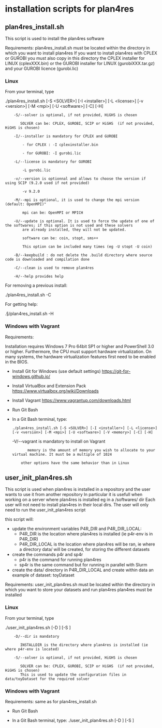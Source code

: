 # installation scripts for plan4res

## plan4res_install.sh
This script is used to install the plan4res software 

Requirements:
  plan4res_install.sh must be located within the directory in which you want to install plan4res
  If you want to install plan4res with CPLEX or GUROBI you must also copy in this directory the CPLEX installer for LINUX  (cplexXXX.bin) or the GUROBI installer for LINUX (gurobiXXX.tar.gz) and your GUROBI licence (gurobi.lic)

### Linux
From your terminal, type

  ./plan4res_install.sh [-S \<SOLVER\>] [-I \<installer\>] [-L \<license\>] [-v \<version\>] [-M \<mpi\>] [-U \<software\>] [-C] [-H]

        -S/--solver is optional, if not provided, HiGHS is chosen
        
           SOLVER can be: CPLEX, GUROBI, SCIP or HiGHS  (if not provided, HiGHS is chosen)
        
        -I/--installer is mandatory for CPLEX and GUROBI
        
            - for CPLEX : -I cplexinstaller.bin 
            
            - for GUROBI: -I gurobi.lic
        
        -L/--license is mandatory for GUROBI
        
            -L gurobi.lic
        
        -v/--version is optionnal and allows to choose the version if using SCIP (9.2.0 used if not provided)
   
            -v 9.2.0
        
        -M/--mpi is optional, it is used to change the mpi version (default: OpenMPI)"	
        
            mpi can be: OpenMPI or MPICH
        
        -U/--update is optional. It is used to force the update of one of the softwares; if this option is not used and these solvers
            are already installed, they will not be updated.
        
            software can be: coin, stopt, sms++
            
            This option can be included many times (eg -U stopt -U coin)
        
        -B/--keepbuild : do not delete the .build directory where source code is downloaded and compilation done
        
        -C/--clean is used to remove plan4res
        
        -H/--help provides help


For removing a previous install:

  ./plan4res_install.sh -C


For getting help:

  .§/plan4res_install.sh -H


### Windows with Vagrant
Requirements:

  Installation requires Windows 7 Pro 64bit SP1 or higher and PowerShell 3.0 or higher. Furthermore, the CPU must support hardware virtualization. On many systems, the hardware virtualization features first need to be enabled in the BIOS.

- Install Git for Windows (use default settings) https://git-for-windows.github.io/

- Install VirtualBox and Extension Pack https://www.virtualbox.org/wiki/Downloads

- Install Vagrant https://www.vagrantup.com/downloads.html

- Run Git Bash

- In a Git Bash terminal, type:

      ./plan4res_install.sh [-S <SOLVER>] [-I <installer>] [-L <license>] [-v <version>] [-M <mpi>] [-U <software>] [-V <memory>] [-C] [-H]

     -V/--vagrant is mandatory to install on Vagrant

             memory is the amount of memory you wish to allocate to your virtual machine. It must be a multiple of 1024

          other options have the same behavior than in Linux

## user_init_plan4res.sh
This script is used when plan4res is installed in a repository and the user wants to use it from another repository
In particular it is usefull when working on a server where plan4res is installed eg in a /softwares/ dir 
Each user will not need to install plan4res in their local dirs. The user will only need to run the user_init_plan4res script

this script will:
- update the environment variables P4R_DIR and P4R_DIR_LOCAL:
  - P4R_DIR is the location where plan4res is installed (ie p4r-env is in P4R_DIR)
  - P4R_DIR_LOCAL is the location where plan4res will be ran, ie where a directory data/ will be created, for storing the different datasets
- create the commands p4r and sp4r
  - p4r is the command for running plan4res
  - sp4r is the same command but for running in parallel with Slurm
- create the data/ directory in P4R_DIR_LOCAL and create within data an example of dataset: toyDataset

Requirements:
  user_init_plan4res.sh must be located within the directory in which you want to store your datasets and run plan4res
  plan4res must be installed

### Linux
From your terminal, type

  ./user_init_plan4res.sh [-D <INSTALLDIR>] [-S <SOLVER>]

        -D/--dir is mandatory
        
           INSTALLDIR is the directory where plan4res is installed (ie where p4r-env is located)

        -S/--solver is optional, if not provided, HiGHS is chosen
        
           SOLVER can be: CPLEX, GUROBI, SCIP or HiGHS  (if not provided, HiGHS is chosen)
           This is used to update the configuration files in data/toyDataset for the required solver

### Windows with Vagrant
Requirements:  same as for plan4res_install.sh

- Run Git Bash

- In a Git Bash terminal, type:   ./user_init_plan4res.sh [-D <INSTALLDIR>] [-S <SOLVER>]
